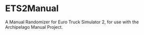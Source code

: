 # ETS2Manual
A Manual Randomizer for Euro Truck Simulator 2, for use with the Archipelago Manual Project.
